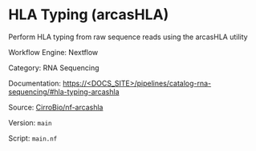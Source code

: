 # HLA Typing (arcasHLA)

Perform HLA typing from raw sequence reads using the arcasHLA utility


Workflow Engine: Nextflow


Category: RNA Sequencing


Documentation: [https://<DOCS_SITE>/pipelines/catalog-rna-sequencing/#hla-typing-arcashla](https://<DOCS_SITE>/pipelines/catalog-rna-sequencing/#hla-typing-arcashla)


Source: [CirroBio/nf-arcashla](CirroBio/nf-arcashla)


Version: `main`


Script: `main.nf`
